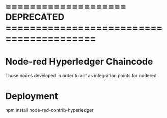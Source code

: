 # ==================== DEPRECATED =========================================
# Node-red Hyperledger Chaincode

Those nodes developed in order to act as integration points for nodered

# Deployment

npm install node-red-contrib-hyperledger
